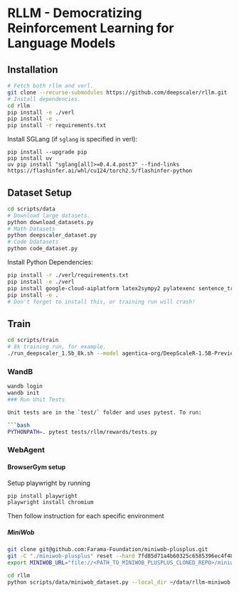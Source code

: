 # RLLM - Democratizing Reinforcement Learning for Language Models

## Installation

```bash
# Fetch both rllm and verl.
git clone --recurse-submodules https://github.com/deepscaler/rllm.git
# Install dependencies.
cd rllm
pip install -e ./verl
pip install -e .
pip install -r requirements.txt
```

Install SGLang (if `sglang` is specified in verl):
```
pip install --upgrade pip
pip install uv
uv pip install "sglang[all]>=0.4.4.post3" --find-links https://flashinfer.ai/whl/cu124/torch2.5/flashinfer-python
```

## Dataset Setup

```bash
cd scripts/data
# Download large datasets.
python download_datasets.py
# Math Datasets
python deepscaler_dataset.py
# Code Ddatasets
python code_dataset.py
```

Install Python Dependencies:

```bash
pip install -r ./verl/requirements.txt
pip install -e ./verl
pip install google-cloud-aiplatform latex2sympy2 pylatexenc sentence_transformers
pip install -e .
# Don't forget to install this, or training run will crash!
```


## Train
```bash
cd scripts/train
# 8k training run, for example.
./run_deepscaler_1.5b_8k.sh --model agentica-org/DeepScaleR-1.5B-Preview
```


### WandB

````bash
wandb login
wandb init
### Run Unit Tests

Unit tests are in the `test/` folder and uses pytest. To run:

```bash
PYTHONPATH=. pytest tests/rllm/rewards/tests.py
````

### WebAgent 

#### BrowserGym setup
Setup playwright by running
```bash
pip install playwright
playwright install chromium
```

Then follow instruction for each specific environment
##### MiniWob
```bash
git clone git@github.com:Farama-Foundation/miniwob-plusplus.git
git -C "./miniwob-plusplus" reset --hard 7fd85d71a4b60325c6585396ec4f48377d049838
export MINIWOB_URL="file://<PATH_TO_MINIWOB_PLUSPLUS_CLONED_REPO>/miniwob/html/miniwob/"

cd rllm
python scripts/data/miniwob_dataset.py --local_dir ~/data/rllm-miniwob
```